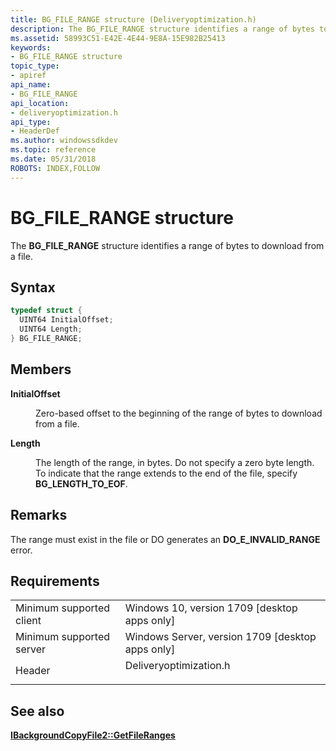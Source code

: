 ```yaml
---
title: BG_FILE_RANGE structure (Deliveryoptimization.h)
description: The BG_FILE_RANGE structure identifies a range of bytes to download from a file.
ms.assetid: 58993C51-E42E-4E44-9E8A-15E982B25413
keywords:
- BG_FILE_RANGE structure
topic_type:
- apiref
api_name:
- BG_FILE_RANGE
api_location:
- deliveryoptimization.h
api_type:
- HeaderDef
ms.author: windowssdkdev
ms.topic: reference
ms.date: 05/31/2018
ROBOTS: INDEX,FOLLOW
---
```


# BG_FILE_RANGE structure

The **BG_FILE_RANGE** structure identifies a range of bytes to download from a file.

## Syntax


```C++
typedef struct {
  UINT64 InitialOffset;
  UINT64 Length;
} BG_FILE_RANGE;
```



## Members

<dl> <dt>

**InitialOffset**
</dt> <dd>

Zero-based offset to the beginning of the range of bytes to download from a file.

</dd> <dt>

**Length**
</dt> <dd>

The length of the range, in bytes. Do not specify a zero byte length. To indicate that the range extends to the end of the file, specify **BG_LENGTH_TO_EOF**.

</dd> </dl>

## Remarks

The range must exist in the file or DO generates an **DO_E_INVALID_RANGE** error.

## Requirements



|                                     |                                                                                                   |
|-------------------------------------|---------------------------------------------------------------------------------------------------|
| Minimum supported client<br/> | Windows 10, version 1709 \[desktop apps only\]<br/>                                         |
| Minimum supported server<br/> | Windows Server, version 1709 \[desktop apps only\]<br/>                                     |
| Header<br/>                   | <dl> <dt>Deliveryoptimization.h</dt> </dl> |



## See also

<dl> <dt>

[**IBackgroundCopyFile2::GetFileRanges**](ibackgroundcopyfile2-getfileranges-method.md)
</dt> </dl>

 

 





